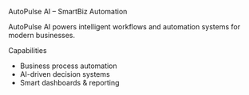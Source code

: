 AutoPulse AI – SmartBiz Automation

AutoPulse AI powers intelligent workflows and automation systems for modern businesses.

Capabilities
- Business process automation
- AI-driven decision systems
- Smart dashboards & reporting
